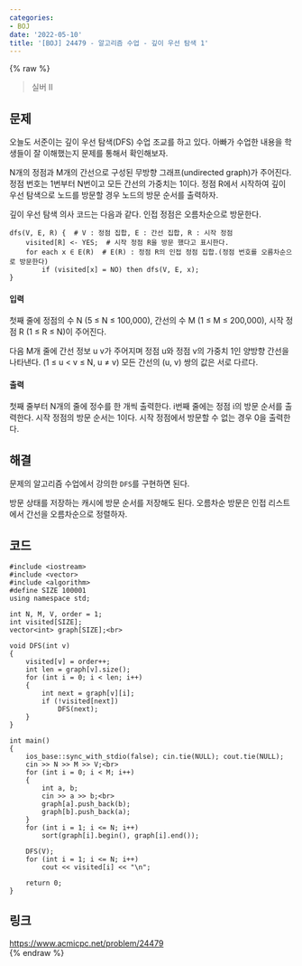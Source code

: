 ```yaml
---
categories:
- BOJ
date: '2022-05-10'
title: '[BOJ] 24479 - 알고리즘 수업 - 깊이 우선 탐색 1'
---
```


{% raw %}
> 실버 II<br>

## 문제
오늘도 서준이는 깊이 우선 탐색(DFS) 수업 조교를 하고 있다. 아빠가 수업한 내용을 학생들이 잘 이해했는지 문제를 통해서 확인해보자.

N개의 정점과 M개의 간선으로 구성된 무방향 그래프(undirected graph)가 주어진다. 정점 번호는 1번부터 N번이고 모든 간선의 가중치는 1이다. 정점 R에서 시작하여 깊이 우선 탐색으로 노드를 방문할 경우 노드의 방문 순서를 출력하자.

깊이 우선 탐색 의사 코드는 다음과 같다. 인접 정점은 오름차순으로 방문한다.
```
dfs(V, E, R) {  # V : 정점 집합, E : 간선 집합, R : 시작 정점
    visited[R] <- YES;  # 시작 정점 R을 방문 했다고 표시한다.
    for each x ∈ E(R)  # E(R) : 정점 R의 인접 정점 집합.(정점 번호를 오름차순으로 방문한다)
        if (visited[x] = NO) then dfs(V, E, x);
}
```
#### 입력
첫째 줄에 정점의 수 N (5 ≤ N ≤ 100,000), 간선의 수 M (1 ≤ M ≤ 200,000), 시작 정점 R (1 ≤ R ≤ N)이 주어진다.

다음 M개 줄에 간선 정보 u v가 주어지며 정점 u와 정점 v의 가중치 1인 양방향 간선을 나타낸다. (1 ≤ u < v ≤ N, u ≠ v) 모든 간선의 (u, v) 쌍의 값은 서로 다르다.

#### 출력
첫째 줄부터 N개의 줄에 정수를 한 개씩 출력한다. i번째 줄에는 정점 i의 방문 순서를 출력한다. 시작 정점의 방문 순서는 1이다. 시작 정점에서 방문할 수 없는 경우 0을 출력한다.

## 해결
문제의 알고리즘 수업에서 강의한 `DFS`를 구현하면 된다.

방문 상태를 저장하는 캐시에 방문 순서를 저장해도 된다. 오름차순 방문은 인접 리스트에서 간선을 오름차순으로 정렬하자.

## 코드
```
#include <iostream>
#include <vector>
#include <algorithm>
#define SIZE 100001
using namespace std;

int N, M, V, order = 1;
int visited[SIZE];
vector<int> graph[SIZE];<br>

void DFS(int v)
{
	visited[v] = order++;
	int len = graph[v].size();
	for (int i = 0; i < len; i++)
	{
		int next = graph[v][i];
		if (!visited[next])
			DFS(next);
	}
}

int main()
{
	ios_base::sync_with_stdio(false); cin.tie(NULL); cout.tie(NULL);
	cin >> N >> M >> V;<br>
	for (int i = 0; i < M; i++)
	{
		int a, b;
		cin >> a >> b;<br>
		graph[a].push_back(b);
		graph[b].push_back(a);
	}
	for (int i = 1; i <= N; i++)
		sort(graph[i].begin(), graph[i].end());

	DFS(V);
	for (int i = 1; i <= N; i++)
		cout << visited[i] << "\n";

	return 0;
}
```

## 링크
https://www.acmicpc.net/problem/24479<br>
{% endraw %}